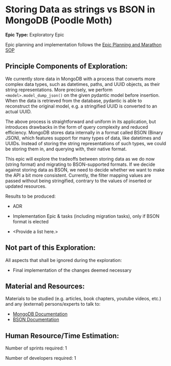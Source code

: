 # Storing Data as strings vs BSON in MongoDB (Poodle Moth)
**Epic Type:** Exploratory Epic

Epic planning and implementation follows the
[Epic Planning and Marathon SOP](https://docs.ghga-dev.de/main/sops/sop001_epic_planning.html)

## Principle Components of Exploration:

We currently store data in MongoDB with a process that converts more complex data types,
such as datetimes, paths, and UUID objects, as their string representations.
More precisely, we perform `<model>.model_dump_json()` on the given pydantic model
before insertion. When the data is retrieved from the database, pydantic is able to
reconstruct the original model, e.g. a stringified UUID is converted to an actual UUID.

The above process is straightforward and uniform in its application, but introduces
drawbacks in the form of query complexity and reduced efficiency. MongoDB stores data
internally in a format called BSON (Binary JSON), which features support for many types
of data, like datetimes and UUIDs. Instead of storing the string representations of
such types, we could be storing them in, and querying with, their native format.

This epic will explore the tradeoffs between storing data as we do now (string format)
and migrating to BSON-supported formats. If we decide against storing data as BSON, we
need to decide whether we want to make the API a bit more consistent. Currently, the
filter mapping values are passed without being stringified, contrary to the values of
inserted or updated resources.

Results to be produced:
- ADR
- Implementation Epic & tasks (including migration tasks), only if BSON format is elected

- \<Provide a list here.\>

## Not part of this Exploration:

All aspects that shall be ignored during the exploration:

- Final implementation of the changes deemed necessary

## Material and Resources:

Materials to be studied (e.g. articles, book chapters, youtube videos, etc.) and any (external) persons/experts to talk to:

- [MongoDB Documentation](https://www.mongodb.com/resources/basics/json-and-bson)
- [BSON Documentation](https://bsonspec.org/)


## Human Resource/Time Estimation:

Number of sprints required: 1

Number of developers required: 1
